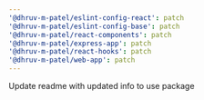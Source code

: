 ```yaml
---
'@dhruv-m-patel/eslint-config-react': patch
'@dhruv-m-patel/eslint-config-base': patch
'@dhruv-m-patel/react-components': patch
'@dhruv-m-patel/express-app': patch
'@dhruv-m-patel/react-hooks': patch
'@dhruv-m-patel/web-app': patch
---
```


Update readme with updated info to use package
